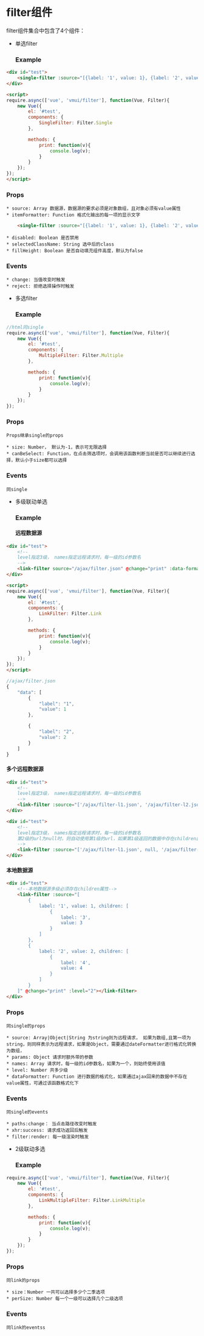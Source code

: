 filter组件
======================

filter组件集合中包含了4个组件：

* 单选filter

   ### Example

```html
<div id="test">
    <single-filter :source="[{label: '1', value: 1}, {label: '2', value: 2}]" @change="print"></single-filter>
</div>

<script>
require.async(['vue', 'vmui/filter'], function(Vue, Filter){
    new Vue({
        el: '#test',
        components: {
            SingleFilter: Filter.Single
        },

        methods: {
            print: function(v){
                console.log(v);
            }
        }
    });
});
</script>
```

   ### Props

    * source: Array 数据源，数据源的要求必须是对象数组，且对象必须有value属性
    * itemFormatter: Function 格式化输出的每一项的显示文字

```html
    <single-filter :source="[{label: '1', value: 1}, {label: '2', value: 2}]" :item-formatter="function(item){return item.label + 'lala'}"></single-filter>
```

    * disabled: Boolean 是否禁用
    * selectedClassName: String 选中后的class
    * fillHeight: Boolean 是否自动填充组件高度，默认为false


   ### Events

    * change: 当值改变时触发
    * reject: 拒绝选择操作时触发

* 多选filter

   ### Example

```js
//html同single
require.async(['vue', 'vmui/filter'], function(Vue, Filter){
    new Vue({
        el: '#test',
        components: {
            MultipleFilter: Filter.Multiple
        },

        methods: {
            print: function(v){
                console.log(v);
            }
        }
    });
});
```

   ### Props

    Props继承single的props

    * size: Number， 默认为-1，表示可无限选择
    * canBeSelect: Function，在点击筛选项时，会调用该函数判断当前是否可以继续进行选择，默认小于size都可以选择

   ### Events

    同single

* 多级联动单选

   ### Example

   #### 远程数据源

```html
<div id="test">
    <!--
    level指定3级， names指定远程请求时，每一级的id参数名
    -->
    <link-filter source="/ajax/filter.json" @change="print" :data-formatter="function(data){return data.data}" :level="3" :names="['province', 'city']"></link-filter>
</div>

<script>
require.async(['vue', 'vmui/filter'], function(Vue, Filter){
    new Vue({
        el: '#test',
        components: {
            LinkFilter: Filter.Link
        },

        methods: {
            print: function(v){
                console.log(v);
            }
        }
    });
});
</script>
```

```js
//ajax/filter.json
{
    "data": [
        {
            "label": "1",
            "value": 1
        },

        {
            "label": "2",
            "value": 2
        }
    ]
}
```

   #### 多个远程数据源

```html
<div id="test">
    <!--
    level指定3级， names指定远程请求时，每一级的id参数名
    -->
    <link-filter :source="['/ajax/filter-l1.json', '/ajax/filter-l2.json', '/ajax/filter-l3.json']" @change="print" :data-formatter="function(data){return data.data}" :level="3" :names="['province', 'city']"></link-filter>
</div>   
```

```html
<div id="test">
    <!--
    level指定3级， names指定远程请求时，每一级的id参数名
    第2级的url为null时，则自动使用第1级的url，如果第1级返回的数据中存在children属性，则不使用远程数据源
    -->
    <link-filter :source="['/ajax/filter-l1.json', null, '/ajax/filter-l3.json']" @change="print" :data-formatter="function(data){return data.data}" :level="3" :names="['province', 'city']"></link-filter>
</div>   
```

   #### 本地数据源

```html
<div id="test">
    <!--本地数据源多级必须存在children属性-->
    <link-filter :source="[
        {
            label: '1', value: 1, children: [
                {
                    label: '3',
                    value: 3
                }
            ]
        }, 
        {
            label: '2', value: 2, children: [
                {
                    label: '4',
                    value: 4
                }
            ]
        }
    ]" @change="print" :level="2"></link-filter>
</div>
```

   ### Props

    同single的props

    * source: Array|Object|String 为string则为远程请求， 如果为数组,且第一项为string，则同样表示为远程请求，如果是Object，需要通过dateFormatter进行格式化转换为数组，
    * params: Object 请求时额外带的参数
    * names: Array 请求时，每一级的id参数名，如果为一个，则始终使用该值
    * level: Number 共多少级
    * dataFormatter: Function 进行数据的格式化，如果通过ajax回来的数据中不存在value属性，可通过该函数格式化下

   ### Events

    同single的events

    * paths:change： 当点击路径改变时触发
    * xhr:success: 请求成功返回后触发
    * filter:render: 每一级渲染时触发

* 2级联动多选

   ### Example

```js
require.async(['vue', 'vmui/filter'], function(Vue, Filter){
    new Vue({
        el: '#test',
        components: {
            LinkMultipleFilter: Filter.LinkMultiple
        },

        methods: {
            print: function(v){
                console.log(v);
            }
        }
    });
});
```

   ### Props

    同link的props

    * size：Number 一共可以选择多少个二季选项
    * perSize: Number 每一个一级可以选择几个二级选项

   ### Events

    同link的eventss
